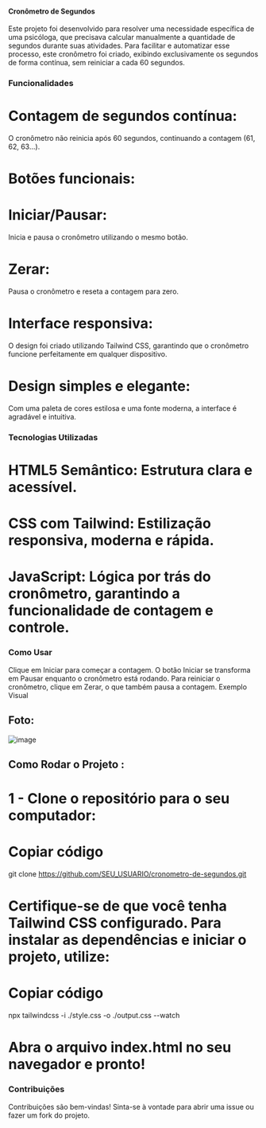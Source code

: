 #### Cronômetro de Segundos
Este projeto foi desenvolvido para resolver uma necessidade específica de uma psicóloga, que precisava calcular manualmente a quantidade de segundos durante suas atividades. Para facilitar e automatizar esse processo, este cronômetro foi criado, exibindo exclusivamente os segundos de forma contínua, sem reiniciar a cada 60 segundos.

### Funcionalidades
# Contagem de segundos contínua:
O cronômetro não reinicia após 60 segundos, continuando a contagem (61, 62, 63...).
# Botões funcionais:
# Iniciar/Pausar: 
Inicia e pausa o cronômetro utilizando o mesmo botão.
# Zerar: 
Pausa o cronômetro e reseta a contagem para zero.
# Interface responsiva: 
O design foi criado utilizando Tailwind CSS, garantindo que o cronômetro funcione perfeitamente em qualquer dispositivo.
# Design simples e elegante: 
Com uma paleta de cores estilosa e uma fonte moderna, a interface é agradável e intuitiva.
### Tecnologias Utilizadas
# HTML5 Semântico: Estrutura clara e acessível.
# CSS com Tailwind: Estilização responsiva, moderna e rápida.
# JavaScript: Lógica por trás do cronômetro, garantindo a funcionalidade de contagem e controle.

### Como Usar
Clique em Iniciar para começar a contagem.
O botão Iniciar se transforma em Pausar enquanto o cronômetro está rodando.
Para reiniciar o cronômetro, clique em Zerar, o que também pausa a contagem.
Exemplo Visual
## Foto: 

![image](https://github.com/user-attachments/assets/b6493dea-13e4-4a51-81fa-aebddbfc632c)


## Como Rodar o Projeto :
# 1 - Clone o repositório para o seu computador:

# Copiar código

git clone https://github.com/SEU_USUARIO/cronometro-de-segundos.git

# Certifique-se de que você tenha Tailwind CSS configurado. Para instalar as dependências e iniciar o projeto, utilize:

# Copiar código

npx tailwindcss -i ./style.css -o ./output.css --watch

# Abra o arquivo index.html no seu navegador e pronto!

### Contribuições

Contribuições são bem-vindas! Sinta-se à vontade para abrir uma issue ou fazer um fork do projeto.
